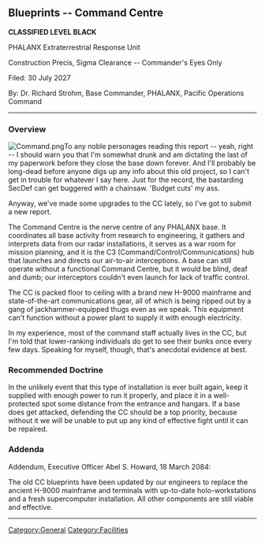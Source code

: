 ## Blueprints -- Command Centre

**CLASSIFIED LEVEL BLACK**

PHALANX Extraterrestrial Response Unit

Construction Precis, Sigma Clearance -- Commander's Eyes Only

Filed: 30 July 2027

By: Dr. Richard Strohm, Base Commander, PHALANX, Pacific Operations
Command

------------------------------------------------------------------------

### Overview

![](Command.png "Command.png")To any noble personages reading this
report -- yeah, right -- I should warn you that I'm somewhat drunk and
am dictating the last of my paperwork before they close the base down
forever. And I'll probably be long-dead before anyone digs up any info
about this old project, so I can't get in trouble for whatever I say
here. Just for the record, the bastarding SecDef can get buggered with a
chainsaw. 'Budget cuts' my ass.

Anyway, we've made some upgrades to the CC lately, so I've got to submit
a new report.

The Command Centre is the nerve centre of any PHALANX base. It
coordinates all base activity from research to engineering, it gathers
and interprets data from our radar installations, it serves as a war
room for mission planning, and it is the C3
(Command/Control/Communications) hub that launches and directs our
air-to-air interceptions. A base can still operate without a functional
Command Centre, but it would be blind, deaf and dumb; our interceptors
couldn't even launch for lack of traffic control.

The CC is packed floor to ceiling with a brand new H-9000 mainframe and
state-of-the-art communications gear, all of which is being ripped out
by a gang of jackhammer-equipped thugs even as we speak. This equipment
can't function without a power plant to supply it with enough
electricity.

In my experience, most of the command staff actually lives in the CC,
but I'm told that lower-ranking individuals do get to see their bunks
once every few days. Speaking for myself, though, that's anecdotal
evidence at best.

### Recommended Doctrine

In the unlikely event that this type of installation is ever built
again, keep it supplied with enough power to run it properly, and place
it in a well-protected spot some distance from the entrance and hangars.
If a base does get attacked, defending the CC should be a top priority,
because without it we will be unable to put up any kind of effective
fight until it can be repaired.

### Addenda

Addendum, Executive Officer Abel S. Howard, 18 March 2084:

The old CC blueprints have been updated by our engineers to replace the
ancient H-9000 mainframe and terminals with up-to-date holo-workstations
and a fresh supercomputer installation. All other components are still
viable and effective.

------------------------------------------------------------------------

[Category:General](Category:General "wikilink")
[Category:Facilities](Category:Facilities "wikilink")